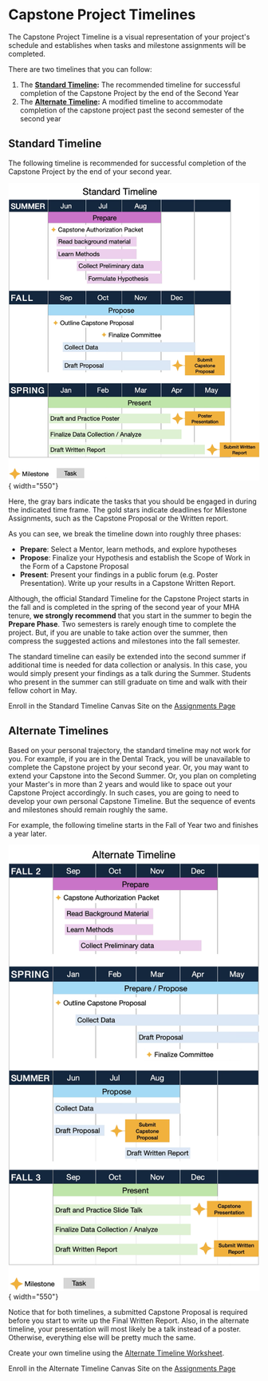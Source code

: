 # Capstone Project Timelines

The Capstone Project Timeline is a visual representation of your project's schedule and establishes when tasks and milestone assignments will be completed.

There are two timelines that you can follow:

1. The **[Standard Timeline](#standard-timeline):** The recommended timeline for successful completion of the Capstone Project by the end of the Second Year
2. The **[Alternate Timeline](#alternate-timelines):** A modified timeline to accommodate completion of the capstone project past the second semester of the second year

## Standard Timeline

The following timeline is recommended for successful completion of the Capstone Project by the end of your second year.

![img-name](images/standard-timeline.png){ width="550"}

Here, the gray bars indicate the tasks that you should be engaged in during the indicated time frame. The gold stars indicate deadlines for Milestone Assignments, such as the Capstone Proposal or the Written report.

As you can see, we break the timeline down into roughly three phases:

- **Prepare**: Select a Mentor, learn methods, and explore hypotheses
- **Propose**: Finalize your Hypothesis and establish the Scope of Work in the Form of a Capstone Proposal
- **Present**: Present your findings in a public forum (e.g. Poster Presentation). Write up your results in a Capstone Written Report.

Although, the official Standard Timeline for the Capstone Project starts in the fall and is completed in the spring of the second year of your MHA tenure, **we strongly recommend** that you start in the summer to begin the **Prepare Phase**. Two semesters is rarely enough time to complete the project. But, if you are unable to take action over the summer, then compress the suggested actions and milestones into the fall semester.

The standard timeline can easily be extended into the second summer if additional time is needed for data collection or analysis. In this case, you would simply present your findings as a talk during the Summer. Students who present in the summer can still graduate on time and walk with their fellow cohort in May.

Enroll in the Standard Timeline Canvas Site on the [Assignments Page](assignments.md)

## Alternate Timelines

Based on your personal trajectory, the standard timeline may not work for you. For example, if you are in the Dental Track, you will be unavailable to complete the Capstone project by your second year. Or, you may want to extend your Capstone into the Second Summer. Or, you plan on completing your Master's in more than 2 years and would like to space out your Capstone Project accordingly. In such cases, you are going to need to develop your own personal Capstone Timeline. But the sequence of events and milestones should remain roughly the same.

For example, the following timeline starts in the Fall of Year two and finishes a year later.

![img-name](images/alternate-timeline.png){ width="550"}

Notice that for both timelines, a submitted Capstone Proposal is required before you start to write up the Final Written Report. Also, in the alternate timeline, your presentation will most likely be a talk instead of a poster. Otherwise, everything else will be pretty much the same.

Create your own timeline using the [Alternate Timeline Worksheet](https://olucdenver-my.sharepoint.com/:x:/g/personal/ernesto_salcedo_cuanschutz_edu/EcjeH-t-OPpGlheqB8TXYx8BPjo1sKj-fFQ_m_0KG-hnmw?e=F7aaH7).

Enroll in the Alternate Timeline Canvas Site on the [Assignments Page](assignments.md)
